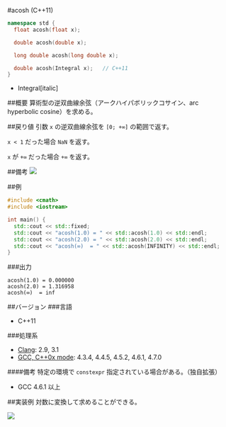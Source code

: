 #acosh (C++11)
```cpp
namespace std {
  float acosh(float x);

  double acosh(double x);

  long double acosh(long double x);

  double acosh(Integral x);   // C++11
}
```
* Integral[italic]

##概要
算術型の逆双曲線余弦（アークハイパボリックコサイン、arc hyperbolic cosine）を求める。


##戻り値
引数 `x` の逆双曲線余弦を `[0; +∞]` の範囲で返す。

`x < 1` だった場合 `NaN` を返す。

`x` が `+∞` だった場合 `+∞` を返す。


##備考
![](https://raw.github.com/cpprefjp/image/master/reference/cmath/acosh/acosh.png)


##例
```cpp
#include <cmath>
#include <iostream>

int main() {
  std::cout << std::fixed;
  std::cout << "acosh(1.0) = " << std::acosh(1.0) << std::endl;
  std::cout << "acosh(2.0) = " << std::acosh(2.0) << std::endl;
  std::cout << "acosh(∞)  = " << std::acosh(INFINITY) << std::endl;
}
```

###出力
```
acosh(1.0) = 0.000000
acosh(2.0) = 1.316958
acosh(∞)  = inf
```

##バージョン
###言語
- C++11

###処理系
- [Clang](/implementation.md#clang): 2.9, 3.1
- [GCC, C++0x mode](/implementation.md#gcc): 4.3.4, 4.4.5, 4.5.2, 4.6.1, 4.7.0

####備考
特定の環境で `constexpr` 指定されている場合がある。（独自拡張）
- GCC 4.6.1 以上

##実装例
対数に変換して求めることができる。

![](https://raw.github.com/cpprefjp/image/master/reference/cmath/acosh/acosh_log.png)

